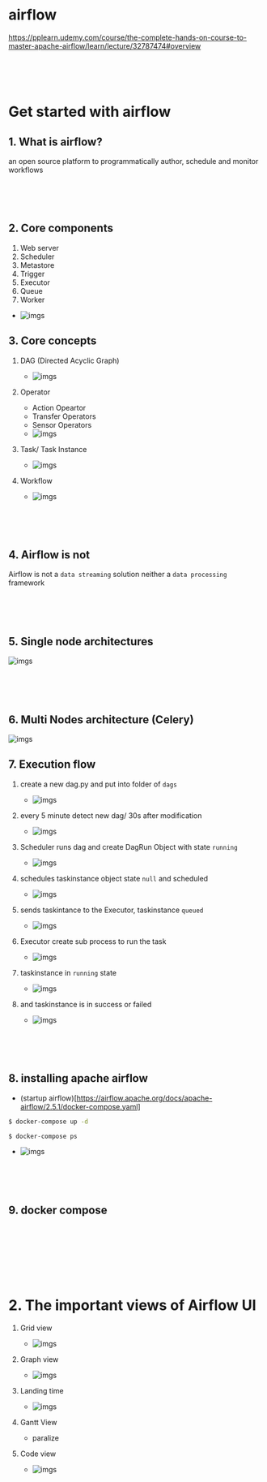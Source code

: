 # airflow
https://pplearn.udemy.com/course/the-complete-hands-on-course-to-master-apache-airflow/learn/lecture/32787474#overview

<br><br><br>

# Get started with airflow
## 1. What is airflow?
an open source platform to programmatically author, schedule and monitor workflows

<br><br><br>

## 2. Core components
1. Web server
2. Scheduler
3. Metastore
4. Trigger
5. Executor
6. Queue
7. Worker
- ![imgs](./imgs/Xnip2023-07-09_10-58-12.jpg)


## 3. Core concepts

1. DAG (Directed Acyclic Graph)
    - ![imgs](./imgs/Xnip2023-07-09_11-00-26.jpg)


2. Operator
    - Action Opeartor
    - Transfer Operators
    - Sensor Operators
    - ![imgs](./imgs/Xnip2023-07-09_11-01-39.jpg)
    


3. Task/ Task Instance
    - ![imgs](./imgs/Xnip2023-07-09_11-02-54.jpg)

4. Workflow
    - ![imgs](./imgs/Xnip2023-07-09_11-03-14.jpg)

<br><br><br>

## 4. Airflow is not
Airflow is not a `data streaming` solution neither a `data processing` framework

<br><br><br>

## 5. Single node architectures

![imgs](./imgs/Xnip2023-07-09_11-09-01.jpg)

<br><br><br>

## 6. Multi Nodes architecture (Celery)
![imgs](./imgs/Xnip2023-07-09_11-11-55.jpg)



## 7. Execution flow

1. create a new dag.py and put into folder of `dags`
    - ![imgs](./imgs/Xnip2023-07-09_11-20-15.jpg)

2. every 5 minute detect new dag/ 30s after modification
    - ![imgs](./imgs/Xnip2023-07-09_11-20-05.jpg)

3. Scheduler runs dag and create DagRun Object with state `running`
    - ![imgs](./imgs/Xnip2023-07-09_11-19-50.jpg)

4. schedules taskinstance object state `null` and scheduled
    - ![imgs](./imgs/Xnip2023-07-09_11-19-39.jpg)
5. sends taskintance to the Executor, taskinstance `queued`
    - ![imgs](./imgs/Xnip2023-07-09_11-19-27.jpg)
6. Executor create sub process to run the task
    - ![imgs](./imgs/Xnip2023-07-09_11-19-16.jpg)
7. taskinstance in `running` state
    - ![imgs](./imgs/Xnip2023-07-09_11-19-06.jpg)
8. and taskinstance is in success or failed
    - ![imgs](./imgs/Xnip2023-07-09_11-18-41.jpg)

<br><br><br>

## 8. installing apache airflow
- (startup airflow)[https://airflow.apache.org/docs/apache-airflow/2.5.1/docker-compose.yaml]
```bash
$ docker-compose up -d

$ docker-compose ps

```
- ![imgs](./imgs/Xnip2023-07-09_11-36-21.jpg)


<br><br><br>

## 9. docker compose


<br><br><br><br><br><br>

# 2. The important views of Airflow UI

1. Grid view
    - ![imgs](./imgs/Xnip2023-07-09_17-59-25.jpg)


2. Graph view
    - ![imgs](./imgs/Xnip2023-07-09_18-01-04.jpg)
    
3. Landing time
    - ![imgs](./imgs/Xnip2023-07-09_18-02-09.jpg)
    

4. Gantt View
    - paralize

5. Code view
    - ![imgs](./imgs/Xnip2023-07-09_19-10-58.jpg)